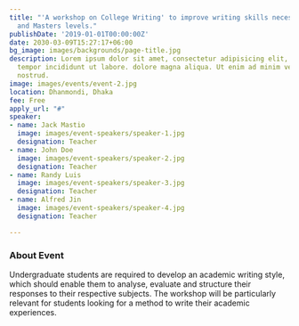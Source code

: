```yaml
---
title: "'A workshop on College Writing' to improve writing skills necessary for undergraduate
  and Masters levels."
publishDate: '2019-01-01T00:00:00Z'
date: 2030-03-09T15:27:17+06:00
bg_image: images/backgrounds/page-title.jpg
description: Lorem ipsum dolor sit amet, consectetur adipisicing elit, sed do eiusmod
  tempor incididunt ut labore. dolore magna aliqua. Ut enim ad minim veniam, quis
  nostrud.
image: images/events/event-2.jpg
location: Dhanmondi, Dhaka
fee: Free
apply_url: "#"
speaker:
- name: Jack Mastio
  image: images/event-speakers/speaker-1.jpg
  designation: Teacher
- name: John Doe
  image: images/event-speakers/speaker-2.jpg
  designation: Teacher
- name: Randy Luis
  image: images/event-speakers/speaker-3.jpg
  designation: Teacher
- name: Alfred Jin
  image: images/event-speakers/speaker-4.jpg
  designation: Teacher

---
```

### About Event

Undergraduate students are required to develop an academic writing style, which should enable them to analyse, evaluate and structure their responses to their respective subjects. The workshop will be particularly relevant for students looking for a method to write their academic experiences.